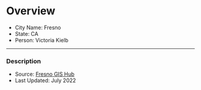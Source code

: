 # Overview

- City Name: Fresno
- State: CA
- Person: Victoria Kielb

---

### Description

+ Source: [Fresno GIS Hub](https://gis-cityoffresno.hub.arcgis.com/datasets/6451b4ffd76b42c9815102cb182d00aa_0/explore?location=36.786935%2C-119.793254%2C11.01)
+ Last Updated: July 2022
